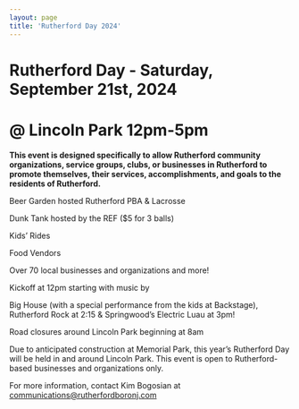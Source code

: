 ```yaml
---
layout: page
title: 'Rutherford Day 2024'
---
```


# Rutherford Day - Saturday, September 21st, 2024

# @ Lincoln Park 12pm-5pm

**This event is designed specifically to allow Rutherford community organizations, service groups, clubs, or businesses in Rutherford to promote themselves, their services, accomplishments, and goals to the residents of Rutherford.**


Beer Garden hosted Rutherford PBA & Lacrosse

Dunk Tank hosted by the REF ($5 for 3 balls)

Kids’ Rides

Food Vendors

Over 70 local businesses and organizations and more!

Kickoff at 12pm starting with music by

Big House (with a special performance from the kids at Backstage), Rutherford Rock at 2:15 & Springwood’s Electric Luau at 3pm!

Road closures around Lincoln Park beginning at 8am



Due to anticipated construction at Memorial Park, this year’s Rutherford Day will be held in and around Lincoln Park. This event is open to Rutherford-based businesses and organizations only.

For more information, contact Kim Bogosian at communications@rutherfordboronj.com
